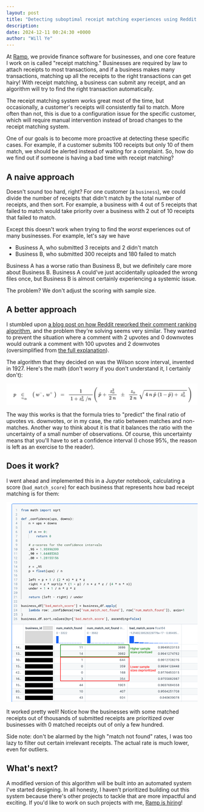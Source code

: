 ```yaml
---
layout: post
title: "Detecting suboptimal receipt matching experiences using Reddit's comment ranking algorithm"
description:
date: 2024-12-11 00:24:30 +0000
author: "Will Ye"
---
```


At [Ramp](https://ramp.com/), we provide finance software for businesses, and one core feature I work on is called "receipt matching." Businesses are required by law to attach receipts to most transactions, and if a business makes many transactions, matching up all the receipts to the right transactions can get hairy! With receipt matching, a business can submit any receipt, and an algorithm will try to find the right transaction automatically.

The receipt matching system works great most of the time, but occasionally, a customer's receipts will consistently fail to match. More often than not, this is due to a configuration issue for the specific customer, which will require manual intervention instead of broad changes to the receipt matching system.

One of our goals is to become more proactive at detecting these specific cases. For example, if a customer submits 100 receipts but only 10 of them match, we should be alerted instead of waiting for a complaint. So, how do we find out if someone is having a bad time with receipt matching?

## A naive approach

Doesn't sound too hard, right? For one customer (a `business`), we could divide the number of receipts that didn't match by the total number of receipts, and then sort. For example, a business with 4 out of 5 receipts that failed to match would take priority over a business with 2 out of 10 receipts that failed to match.

Except this doesn't work when trying to find the _worst_ experiences out of many businesses. For example, let's say we have

- Business A, who submitted 3 receipts and 2 didn't match
- Business B, who submitted 300 receipts and 180 failed to match

Business A has a worse ratio than Business B, but we definitely care more about Business B. Business A could've just accidentally uploaded the wrong files once, but Business B is almost certainly experiencing a systemic issue.

The problem? We don't adjust the scoring with sample size.

## A better approach

I stumbled upon [a blog post on how Reddit reworked their comment ranking algorithm](https://medium.com/hacking-and-gonzo/how-reddit-ranking-algorithms-work-ef111e33d0d9), and the problem they're solving seems very similar. They wanted to prevent the situation where a comment with 2 upvotes and 0 downvotes would outrank a comment with 100 upvotes and 2 downvotes (oversimplified from [the full explanation](https://archive.md/Q3oC8)).

The algorithm that they decided on was the Wilson score interval, invented in 1927. Here's the math (don't worry if you don't understand it, I certainly don't):

![Wilson score interval formula](/assets/wilson-score-interval.png)

The way this works is that the formula tries to "predict" the final ratio of upvotes vs. downvotes, or in my case, the ratio between matches and non-matches. Another way to think about it is that it balances the ratio with the uncertainty of a small number of observations. Of course, this uncertainty means that you'll have to set a confidence interval (I chose 95%, the reason is left as an exercise to the reader).

## Does it work?

I went ahead and implemented this in a Jupyter notebook, calculating a score (`bad_match_score`) for each business that represents how bad receipt matching is for them:

![Wilson score interval implementation](/assets/wilson-implementation.png)

It worked pretty well! Notice how the businesses with some matched receipts out of thousands of submitted receipts are prioritized over businesses with 0 matched receipts out of only a few hundred.

Side note: don't be alarmed by the high "match not found" rates, I was too lazy to filter out certain irrelevant receipts. The actual rate is much lower, even for outliers.

## What's next?

A modified version of this algorithm will be built into an automated system I've started designing. In all honesty, I haven't prioritized building out this system because there's other projects to tackle that are more impactful and exciting. If you'd like to work on such projects with me, [Ramp is hiring](https://ramp.com/careers)!
